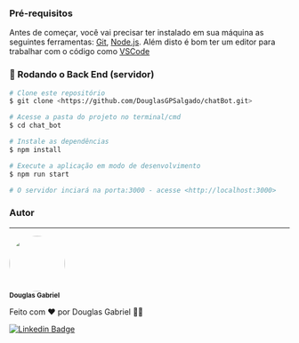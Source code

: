 ### Pré-requisitos

Antes de começar, você vai precisar ter instalado em sua máquina as seguintes ferramentas:
[Git](https://git-scm.com), [Node.js](https://nodejs.org/en/). 
Além disto é bom ter um editor para trabalhar com o código como [VSCode](https://code.visualstudio.com/)

### 🎲 Rodando o Back End (servidor)

```bash
# Clone este repositório
$ git clone <https://github.com/DouglasGPSalgado/chatBot.git>

# Acesse a pasta do projeto no terminal/cmd
$ cd chat_bot

# Instale as dependências
$ npm install

# Execute a aplicação em modo de desenvolvimento
$ npm run start

# O servidor inciará na porta:3000 - acesse <http://localhost:3000>
```

### Autor
---

 <img style="border-radius: 50%;" src="https://avatars.githubusercontent.com/u/86023784?v=4" width="100px;" alt=""/>
 <br />
 <sub><b>Douglas Gabriel</b></sub></a>


Feito com ❤️ por Douglas Gabriel 👋🏽

[![Linkedin Badge](https://img.shields.io/badge/-Douglas-blue?style=flat-square&logo=Linkedin&logoColor=white&link=https://www.linkedin.com/in/douglas-gabriel-pereira-salgado-720b19175/)](https://www.linkedin.com/in/douglas-gabriel-pereira-salgado-720b19175/)